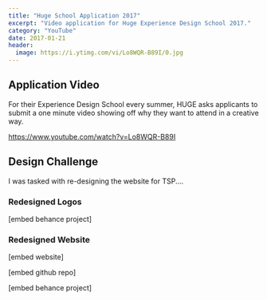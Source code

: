 ```yaml
---
title: "Huge School Application 2017"
excerpt: "Video application for Huge Experience Design School 2017."
category: "YouTube"
date: 2017-01-21
header:
  image: https://i.ytimg.com/vi/Lo8WQR-B89I/0.jpg
---
```


## Application Video

For their Experience Design School every summer, HUGE asks applicants to submit a one minute video showing off why they want to attend in a creative way.

https://www.youtube.com/watch?v=Lo8WQR-B89I

## Design Challenge

I was tasked with re-designing the website for TSP....

### Redesigned Logos

[embed behance project]

### Redesigned Website

[embed website]

[embed github repo]

[embed behance project]